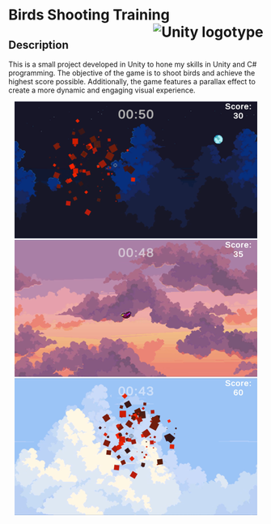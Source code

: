 # Birds Shooting Training <img  height="50px" align="right" src="https://upload.wikimedia.org/wikipedia/commons/8/8a/Official_unity_logo.png" alt="Unity logotype">

## Description

This is a small project developed in Unity to hone my skills in Unity and C# programming. The objective of the game is to shoot birds and achieve the highest score possible. Additionally, the game features a parallax effect to create a more dynamic and engaging visual experience.

<p align="center">
    <img src="./resources/images/Screenshot.png" alt="Screenshot">
    <img src="./resources/images/Screenshot1.png" alt="Screenshot">
    <img src="./resources/images/Screenshot2.png" alt="Screenshot">
</p>
